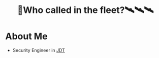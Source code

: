 <h1 align="center">📡Who called in the fleet?🛰️🛰️🛰️</h1>                                 



# About Me
- Security Engineer in [JDT](https://www.jdt.com.cn/)




